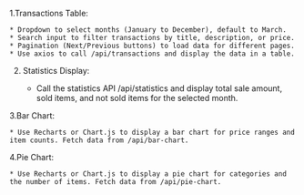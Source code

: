 
1.Transactions Table:

    * Dropdown to select months (January to December), default to March.
    * Search input to filter transactions by title, description, or price.
    * Pagination (Next/Previous buttons) to load data for different pages.
    * Use axios to call /api/transactions and display the data in a table.

2. Statistics Display:

    * Call the statistics API /api/statistics and display total sale amount, sold items, and not sold items for the selected month.

3.Bar Chart:

    * Use Recharts or Chart.js to display a bar chart for price ranges and item counts. Fetch data from /api/bar-chart.
4.Pie Chart:

    * Use Recharts or Chart.js to display a pie chart for categories and the number of items. Fetch data from /api/pie-chart.
